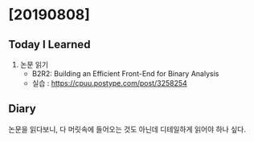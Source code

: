 # [20190808] 

## Today I Learned
1. 논문 읽기
    - B2R2: Building an Efficient Front-End for Binary Analysis
    - 실습 : https://cpuu.postype.com/post/3258254

## Diary
논문을 읽다보니, 다 머릿속에 들어오는 것도 아닌데 디테일하게 읽어야 하나 싶다. <br>
